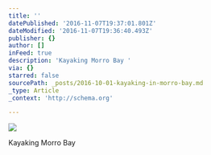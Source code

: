 ```yaml
---
title: ''
datePublished: '2016-11-07T19:37:01.801Z'
dateModified: '2016-11-07T19:36:40.493Z'
publisher: {}
author: []
inFeed: true
description: 'Kayaking Morro Bay '
via: {}
starred: false
sourcePath: _posts/2016-10-01-kayaking-in-morro-bay.md
_type: Article
_context: 'http://schema.org'

---
```

![](https://the-grid-user-content.s3-us-west-2.amazonaws.com/50410f4a-52e6-427a-9b6e-e8e6842b97a4.jpg)

Kayaking Morro Bay